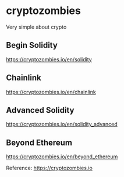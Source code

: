 # cryptozombies

Very simple about crypto

## Begin Solidity
https://cryptozombies.io/en/solidity

## Chainlink
https://cryptozombies.io/en/chainlink

## Advanced Solidity
https://cryptozombies.io/en/solidity_advanced

## Beyond Ethereum
https://cryptozombies.io/en/beyond_ethereum


Reference: https://cryptozombies.io